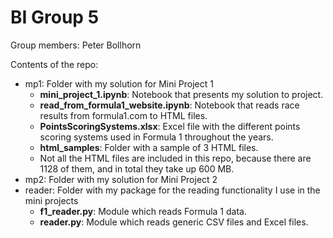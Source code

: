 # BI Group 5

Group members: Peter Bollhorn

Contents of the repo:
- mp1: Folder with my solution for Mini Project 1
  - **mini_project_1.ipynb**: Notebook that presents my solution to project.
  - **read_from_formula1_website.ipynb**: Notebook that reads race results from formula1.com to HTML files.
  - **PointsScoringSystems.xlsx**: Excel file with the different points scoring systems used in Formula 1 throughout the years.
  - **html_samples**: Folder with a sample of 3 HTML files.
  - Not all the HTML files are included in this repo, because there are 1128 of them, and in total they take up 600 MB.
- mp2: Folder with my solution for Mini Project 2
- reader: Folder with my package for the reading functionality I use in the mini projects
  - **f1_reader.py**: Module which reads Formula 1 data.
  - **reader.py**: Module which reads generic CSV files and Excel files.











